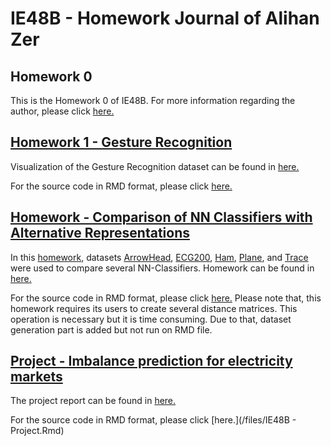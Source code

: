 # IE48B - Homework Journal of Alihan Zer

## Homework 0

This is the Homework 0 of IE48B. For more information regarding the author, please click [here.](/files/AlihanZer.md)

## [Homework 1 - Gesture Recognition](/files/ie48b_hw1_1.html)

Visualization of the Gesture Recognition dataset can be found in [here.](/files/ie48b_hw1_1.html)

For the source code in RMD format, please click [here.](/files/ie48b_hw1_1.Rmd)

## [Homework - Comparison of NN Classifiers with Alternative Representations](/files/IE48B-HW3.html)

In this [homework](/files/IE48B-HW3.html), datasets [ArrowHead](http://www.timeseriesclassification.com/description.php?Dataset=ArrowHead), [ECG200](http://www.timeseriesclassification.com/description.php?Dataset=ECG200), [Ham](http://www.timeseriesclassification.com/description.php?Dataset=Ham), [Plane](http://www.timeseriesclassification.com/description.php?Dataset=Plane), and [Trace](http://www.timeseriesclassification.com/description.php?Dataset=Trace) were used to compare several NN-Classifiers. Homework can be found in [here.](/files/IE48B-HW3.html)

For the source code in RMD format, please click [here.](/files/IE48B-HW3.Rmd) 
Please note that, this homework requires its users to create several distance matrices. This operation is necessary but it is time consuming. Due to that, dataset generation part is added but not run on RMD file.

## [Project - Imbalance prediction for electricity markets](/files/IE48B---Project.html)

The project report can be found in [here.](/files/IE48B---Project.html)

For the source code in RMD format, please click [here.](/files/IE48B - Project.Rmd) 
